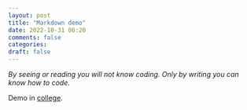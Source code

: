 ```yaml
---
layout: post
title: "Markdown demo"
date: 2022-10-31 06:20
comments: false
categories:
draft: false
---
```


_By seeing or reading you will not know coding. Only by writing you can know how to code._

Demo in [college](https://www.gvpce.ac.in).